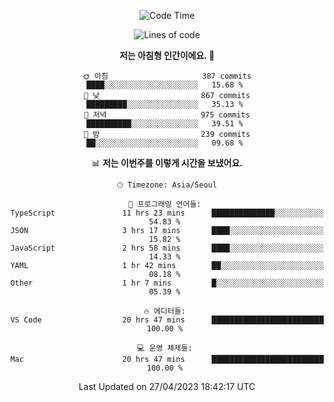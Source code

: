 <div align='center'>
 
<!--START_SECTION:waka-->
![Code Time](http://img.shields.io/badge/Code%20Time-2%2C575%20hrs%2022%20mins-blue)

![Lines of code](https://img.shields.io/badge/%EC%A0%80%EB%8A%94%20%EC%97%AC%ED%83%9C%EA%B9%8C%EC%A7%80%20-1.2%20million%20%EC%A4%84%EC%9D%98%20%EC%BD%94%EB%93%9C%EB%A5%BC%20%EC%9E%91%EC%84%B1%ED%96%88%EC%96%B4%EC%9A%94.-blue)

**저는 아침형 인간이에요. 🐤** 

```text
🌞 아침                     387 commits         ████░░░░░░░░░░░░░░░░░░░░░   15.68 % 
🌆 낮　                     867 commits         █████████░░░░░░░░░░░░░░░░   35.13 % 
🌃 저녁                     975 commits         ██████████░░░░░░░░░░░░░░░   39.51 % 
🌙 밤　                     239 commits         ██░░░░░░░░░░░░░░░░░░░░░░░   09.68 % 
```


📊 **저는 이번주를 이렇게 시간을 보냈어요.** 

```text
🕑︎ Timezone: Asia/Seoul

💬 프로그래밍 언어들: 
TypeScript               11 hrs 23 mins      ██████████████░░░░░░░░░░░   54.83 % 
JSON                     3 hrs 17 mins       ████░░░░░░░░░░░░░░░░░░░░░   15.82 % 
JavaScript               2 hrs 58 mins       ████░░░░░░░░░░░░░░░░░░░░░   14.33 % 
YAML                     1 hr 42 mins        ██░░░░░░░░░░░░░░░░░░░░░░░   08.18 % 
Other                    1 hr 7 mins         █░░░░░░░░░░░░░░░░░░░░░░░░   05.39 % 

🔥 에디터들: 
VS Code                  20 hrs 47 mins      █████████████████████████   100.00 % 

💻 운영 체제들: 
Mac                      20 hrs 47 mins      █████████████████████████   100.00 % 
```


 Last Updated on 27/04/2023 18:42:17 UTC
<!--END_SECTION:waka-->
 </div>
<!---
Emewjin/Emewjin is a ✨ special ✨ repository because its `README.md` (this file) appears on your GitHub profile.
You can click the Preview link to take a look at your changes.
--->
